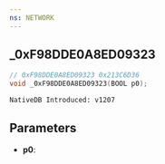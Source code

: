 ```yaml
---
ns: NETWORK
---
```

## _0xF98DDE0A8ED09323

```c
// 0xF98DDE0A8ED09323 0x213C6D36
void _0xF98DDE0A8ED09323(BOOL p0);
```

```
NativeDB Introduced: v1207
```

## Parameters
* **p0**:
